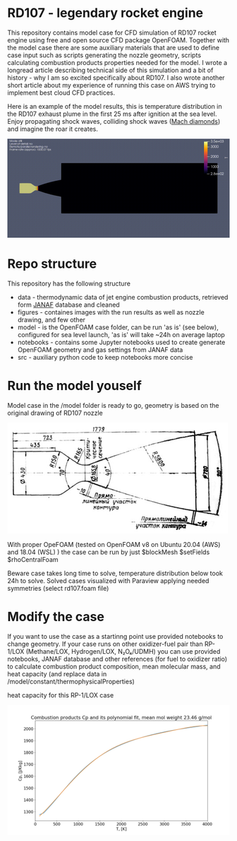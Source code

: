 # RD107 - legendary rocket engine
This repository contains model case for CFD simulation of RD107 rocket engine using free and open source CFD package OpenFOAM.
Together with the model case there are some auxiliary materials that are used to define case input such as scripts generating the nozzle geometry,
scripts calculating combustion products properties needed for the model.
I wrote a longread article describing technical side of this simulation and a bit of history - why I am so excited specifically about RD107.
I also wrote another short article about my experience of running this case on AWS trying to implement best cloud CFD practices.

Here is an example of the model results, this is temperature distribution in the RD107 exhaust plume in the first 25 ms after ignition at the sea level.
Enjoy propagating shock waves, colliding shock waves ([Mach diamonds](https://en.wikipedia.org/wiki/Shock_diamond)) and imagine the roar it creates.

![flow](/figures/T_ambient_p=100kPa.gif)

# Repo structure
This repository has the following structure

* data - thermodynamic data of jet engine combustion products, retrieved form [JANAF](https://janaf.nist.gov/) database and cleaned
* figures - containes images with the run results as well as nozzle drawing, and few other
* model - is the OpenFOAM case folder, can be run 'as is' (see below), configured for sea level launch, 'as is' will take ~24h on average laptop
* notebooks - contains some Jupyter notebooks used to create generate OpenFOAM geometry and gas settings from JANAF data
* src - auxiliary python code to keep notebooks more concise

# Run the model youself

Model case in the /model folder is ready to go, geometry is based on the original drawing of RD107 nozzle

![geom](/figures/RD107.jpg)

With proper OpeFOAM (tested on OpenFOAM v8 on Ubuntu 20.04 (AWS) and 18.04 (WSL) ) the case can be run by just
$blockMesh
$setFields
$rhoCentralFoam

Beware case takes long time to solve, temperature distribution below took 24h to solve.
Solved cases visualized with Paraview applying needed symmetries (select rd107.foam file)

# Modify the case

If you want to use the case as a startinng point use provided notebooks to change geometry.
If your case runs on other oxidizer-fuel pair than RP-1/LOX  (Methane/LOX, Hydrogen/LOX, N₂O₄/UDMH)
you can use provided notebooks, JANAF database and other references (for fuel to oxidizer ratio)
to calculate combustion product composition, mean molecular mass, and heat capacity 
(and replace data in /model/constant/thermophysicalProperties)

heat capacity for this RP-1/LOX case

![Cp](/figures/Combustion_product_Cp.png)



